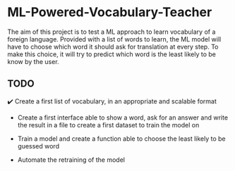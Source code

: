 # ML-Powered-Vocabulary-Teacher
The aim of this project is to test a ML approach to learn vocabulary of a foreign language. Provided with a list of words to learn, the ML model will have to choose which word it should ask for translation at every step. To make this choice, it will try to predict which word is the least likely to be know by the user.

## TODO

✔️ Create a first list of vocabulary, in an appropriate and scalable format

- Create a first interface able to show a word, ask for an answer and write the result in a file to create a first dataset to train the model on

- Train a model and create a function able to choose the least likely to be guessed word

- Automate the retraining of the model